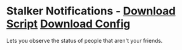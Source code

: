 # Stalker Notifications - [Download Script](https://raw.githubusercontent.com/mwittrien/BetterDiscordAddons/master/PluginsV2/StalkerNotifications/index.js) [Download Config](https://raw.githubusercontent.com/mwittrien/BetterDiscordAddons/master/PluginsV2/StalkerNotifications/config.json)

Lets you observe the status of people that aren't your friends.
